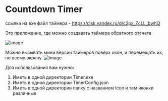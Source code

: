 # Countdown Timer

ссылка на exe файл таймера - https://disk.yandex.ru/d/c2px_ZcLL_bwhQ

Это приложение, где можно создавать таймера обратного отсчета

![image](https://user-images.githubusercontent.com/85769618/235343266-540579d3-a5de-4bdb-a599-7b4ff39ee3b2.png)


Можно вызывать мини версии таймеров поверх окон, и перемещать их, по всему экрану.
![image](https://user-images.githubusercontent.com/85769618/235343426-1d465c3d-958f-42ee-b693-6e12506f783d.png)

Для использования вам нужно:
1) Иметь в одной директории Timer.exe
2) Иметь в одной директории TimerConfig.json
3) Иметь в одной директории папку с названием Icon и там иконки различные





